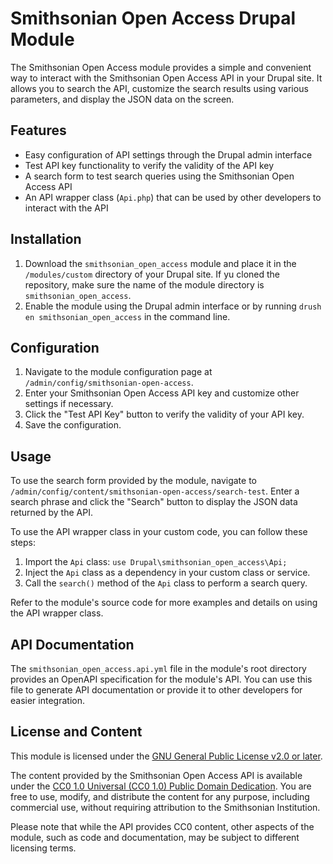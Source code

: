 # Smithsonian Open Access Drupal Module

The Smithsonian Open Access module provides a simple and convenient way to interact with the Smithsonian Open Access API in your Drupal site. It allows you to search the API, customize the search results using various parameters, and display the JSON data on the screen.

## Features

- Easy configuration of API settings through the Drupal admin interface
- Test API key functionality to verify the validity of the API key
- A search form to test search queries using the Smithsonian Open Access API
- An API wrapper class (`Api.php`) that can be used by other developers to interact with the API

## Installation

1. Download the `smithsonian_open_access` module and place it in the `/modules/custom` directory of your Drupal site. If yu cloned the repository, make sure the name of the module directory is `smithsonian_open_access`.
2. Enable the module using the Drupal admin interface or by running `drush en smithsonian_open_access` in the command line.

## Configuration

1. Navigate to the module configuration page at `/admin/config/smithsonian-open-access`.
2. Enter your Smithsonian Open Access API key and customize other settings if necessary.
3. Click the "Test API Key" button to verify the validity of your API key.
4. Save the configuration.

## Usage

To use the search form provided by the module, navigate to `/admin/config/content/smithsonian-open-access/search-test`. Enter a search phrase and click the "Search" button to display the JSON data returned by the API.

To use the API wrapper class in your custom code, you can follow these steps:

1. Import the `Api` class: `use Drupal\smithsonian_open_access\Api;`
2. Inject the `Api` class as a dependency in your custom class or service.
3. Call the `search()` method of the `Api` class to perform a search query.

Refer to the module's source code for more examples and details on using the API wrapper class.

## API Documentation

The `smithsonian_open_access.api.yml` file in the module's root directory provides an OpenAPI specification for the module's API. You can use this file to generate API documentation or provide it to other developers for easier integration.

## License and Content

This module is licensed under the [GNU General Public License v2.0 or later](https://www.gnu.org/licenses/gpl-2.0.html).

The content provided by the Smithsonian Open Access API is available under the [CC0 1.0 Universal (CC0 1.0) Public Domain Dedication](https://creativecommons.org/publicdomain/zero/1.0/). You are free to use, modify, and distribute the content for any purpose, including commercial use, without requiring attribution to the Smithsonian Institution.

Please note that while the API provides CC0 content, other aspects of the module, such as code and documentation, may be subject to different licensing terms.

